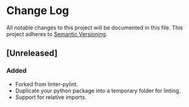 # Change Log
All notable changes to this project will be documented in this file.
This project adheres to [Semantic Versioning](http://semver.org/).

## [Unreleased]
### Added
- Forked from linter-pylint.
- Duplicate your python package into a temporary folder for linting.
- Support for relative imports.
